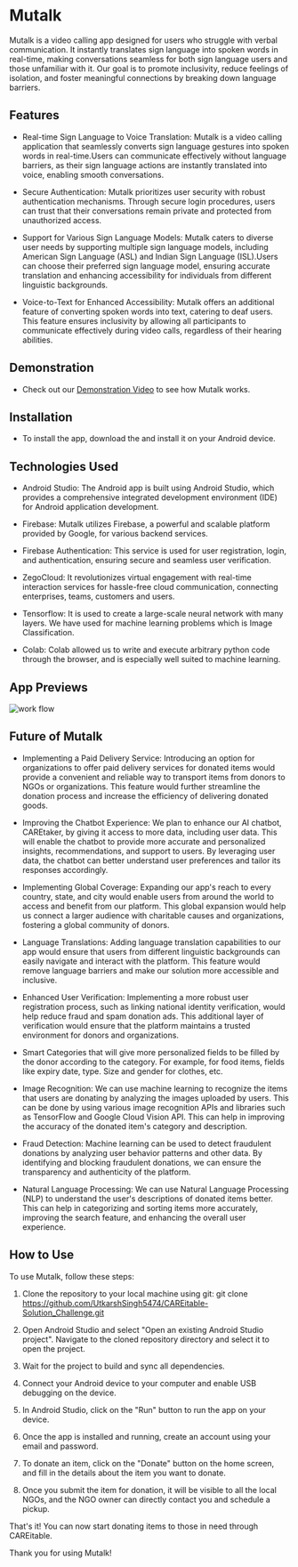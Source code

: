 # Mutalk
Mutalk is a video calling app designed for users who struggle with verbal communication. It instantly translates sign language into spoken words in real-time, making conversations seamless for both sign language users and those unfamiliar with it. Our goal is to promote inclusivity, reduce feelings of isolation, and foster meaningful connections by breaking down language barriers.

## Features
- Real-time Sign Language to Voice Translation: Mutalk is a video calling application that seamlessly converts sign language gestures into spoken words in real-time.Users can communicate effectively without language barriers, as their sign language actions are instantly translated into voice, enabling smooth conversations.

- Secure Authentication: Mutalk prioritizes user security with robust authentication mechanisms.
Through secure login procedures, users can trust that their conversations remain private and protected from unauthorized access.

- Support for Various Sign Language Models: Mutalk caters to diverse user needs by supporting multiple sign language models, including American Sign Language (ASL) and Indian Sign Language (ISL).Users can choose their preferred sign language model, ensuring accurate translation and enhancing accessibility for individuals from different linguistic backgrounds.

- Voice-to-Text for Enhanced Accessibility: Mutalk offers an additional feature of converting spoken words into text, catering to deaf users. This feature ensures inclusivity by allowing all participants to communicate effectively during video calls, regardless of their hearing abilities.

## Demonstration
- Check out our [Demonstration Video]() to see how Mutalk works.

## Installation
- To install the app, download the  and install it on your Android device.

## Technologies Used

- Android Studio: The Android app is built using Android Studio, which provides a comprehensive integrated development environment (IDE) for Android application development.

- Firebase: Mutalk utilizes Firebase, a powerful and scalable platform provided by Google, for various backend services.

- Firebase Authentication: This service is used for user registration, login, and authentication, ensuring secure and seamless user verification.

- ZegoCloud: It revolutionizes virtual engagement with real-time interaction services for hassle-free cloud communication, connecting enterprises, teams, customers and users.

- Tensorflow: It is used to create a large-scale neural network with many layers. We have used for machine learning problems which is Image Classification.

- Colab: Colab allowed us to write and execute arbitrary python code through the browser, and is especially well suited to machine learning.

## App Previews
![work flow](https://github.com/yashsharma0558/Mutalk/assets/114309236/466d930a-55c7-4b38-9ba0-0e359342b627)

## Future of Mutalk

- Implementing a Paid Delivery Service: Introducing an option for organizations to offer paid delivery services for donated items would provide a convenient and reliable way to transport items from donors to NGOs or organizations. This feature would further streamline the donation process and increase the efficiency of delivering donated goods.

- Improving the Chatbot Experience: We plan to enhance our AI chatbot, CAREtaker, by giving it access to more data, including user data. This will enable the chatbot to provide more accurate and personalized insights, recommendations, and support to users. By leveraging user data, the chatbot can better understand user preferences and tailor its responses accordingly.

- Implementing Global Coverage: Expanding our app's reach to every country, state, and city would enable users from around the world to access and benefit from our platform. This global expansion would help us connect a larger audience with charitable causes and organizations, fostering a global community of donors.

- Language Translations: Adding language translation capabilities to our app would ensure that users from different linguistic backgrounds can easily navigate and interact with the platform. This feature would remove language barriers and make our solution more accessible and inclusive.

- Enhanced User Verification: Implementing a more robust user registration process, such as linking national identity verification, would help reduce fraud and spam donation ads. This additional layer of verification would ensure that the platform maintains a trusted environment for donors and organizations.

- Smart Categories that will give more personalized fields to be filled by the donor according to the category. For example, for food items, fields like expiry date, type. Size and gender for clothes, etc.

- Image Recognition: We can use machine learning to recognize the items that users are donating by analyzing the images uploaded by users. This can be done by using various image recognition APIs and libraries such as TensorFlow and Google Cloud Vision API. This can help in improving the accuracy of the donated item's category and description.

- Fraud Detection: Machine learning can be used to detect fraudulent donations by analyzing user behavior patterns and other data. By identifying and blocking fraudulent donations, we can ensure the transparency and authenticity of the platform.

- Natural Language Processing: We can use Natural Language Processing (NLP) to understand the user's descriptions of donated items better. This can help in categorizing and sorting items more accurately, improving the search feature, and enhancing the overall user experience.

## How to Use
To use Mutalk, follow these steps:

1) Clone the repository to your local machine using git:
git clone https://github.com/UtkarshSingh5474/CAREitable-Solution_Challenge.git

2) Open Android Studio and select "Open an existing Android Studio project". Navigate to the cloned repository directory and select it to open the project.

3) Wait for the project to build and sync all dependencies.

4) Connect your Android device to your computer and enable USB debugging on the device.

5) In Android Studio, click on the "Run" button to run the app on your device.

6) Once the app is installed and running, create an account using your email and password.

7) To donate an item, click on the "Donate" button on the home screen, and fill in the details about the item you want to donate.

8) Once you submit the item for donation, it will be visible to all the local NGOs, and the NGO owner can directly contact you and schedule a pickup.

That's it! You can now start donating items to those in need through CAREitable.



Thank you for using Mutalk!













